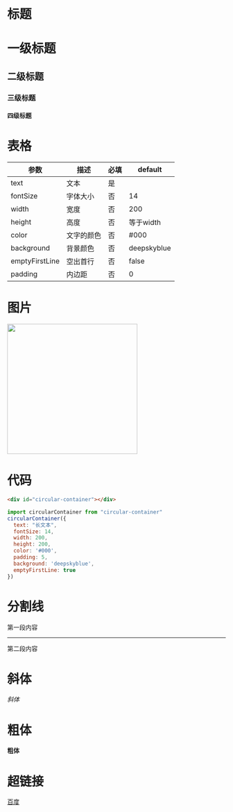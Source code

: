 # 标题
# 一级标题
## 二级标题
### 三级标题
#### 四级标题

# 表格

参数 | 描述 | 必填 | default
----|----|----|----
text | 文本 | 是 | 
fontSize | 字体大小 | 否 | 14
width | 宽度 | 否 | 200
height | 高度 | 否 | 等于width
color | 文字的颜色 | 否 | #000
background | 背景颜色 | 否 | deepskyblue
emptyFirstLine | 空出首行 | 否 | false
padding | 内边距 | 否 | 0

# 图片

<img src="https://dss1.bdstatic.com/5aV1bjqh_Q23odCf/static/superman/img/weather/icons/a1.png" width="300">

# 代码

```html
<div id="circular-container"></div>
```
 
```js
import circularContainer from "circular-container"
circularContainer({
  text: "长文本",
  fontSize: 14,
  width: 200,
  height: 200,
  color: '#000',
  padding: 5,
  background: 'deepskyblue',
  emptyFirstLine: true
})
```

# 分割线

第一段内容
***
第二段内容


# 斜体

*斜体*


# 粗体

**粗体**

# 超链接

[百度](https://www.baidu.com/)